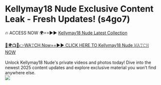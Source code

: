 # Kellymay18 Nude Exclusive Content Leak - Fresh Updates! (s4go7)

🔥 ACCESS NOW 🌍==►► <a href="https://tinyurl.com/yc657z5k" rel="nofollow">Kellymay18 Nude Latest Collection</a>
<br><br>
[🔴🌍📺📱👉WA𝚃CH Now==►► CLICK HERE TO Kellymay18 Nude 𝚆𝙰𝚃𝙲𝙷 NOW](https://tinyurl.com/yc657z5k)
<br><br>
Unlock Kellymay18 Nude's private videos and photos today! Dive into the newest 2025 content updates and explore exclusive material you won’t find anywhere else.
<br>
<a href="https://tinyurl.com/yc657z5k" rel="nofollow" data-target="animated-image.originalLink"><img src="https://camo.githubusercontent.com/8a4f000d20f83aca3bf7ec5f350d767afa0574a8a352519fd8cfa583a6f93a33/68747470733a2f2f692e696d6775722e636f6d2f644a486b345a712e676966" data-canonical-src="https://i.imgur.com/dJHk4Zq.gif" style="max-width: 100%; display: inline-block;" data-target="animated-image.originalImage"></a>
<br>
